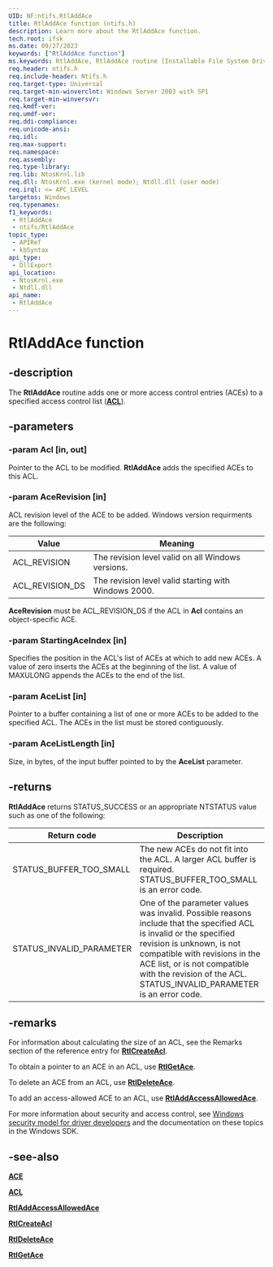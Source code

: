 ```yaml
---
UID: NF:ntifs.RtlAddAce
title: RtlAddAce function (ntifs.h)
description: Learn more about the RtlAddAce function.
tech.root: ifsk
ms.date: 09/27/2023
keywords: ["RtlAddAce function"]
ms.keywords: RtlAddAce, RtlAddAce routine [Installable File System Drivers], ifsk.rtladdace, ntifs/RtlAddAce, rtlref_798d31d8-c233-4154-981d-a84cfdd95045.xml
req.header: ntifs.h
req.include-header: Ntifs.h
req.target-type: Universal
req.target-min-winverclnt: Windows Server 2003 with SP1
req.target-min-winversvr: 
req.kmdf-ver: 
req.umdf-ver: 
req.ddi-compliance: 
req.unicode-ansi: 
req.idl: 
req.max-support: 
req.namespace: 
req.assembly: 
req.type-library: 
req.lib: NtosKrnl.lib
req.dll: NtosKrnl.exe (kernel mode); Ntdll.dll (user mode)
req.irql: <= APC_LEVEL
targetos: Windows
req.typenames: 
f1_keywords:
 - RtlAddAce
 - ntifs/RtlAddAce
topic_type:
 - APIRef
 - kbSyntax
api_type:
 - DllExport
api_location:
 - NtosKrnl.exe
 - Ntdll.dll
api_name:
 - RtlAddAce
---
```


# RtlAddAce function

## -description

The **RtlAddAce** routine adds one or more access control entries (ACEs) to a specified access control list ([**ACL**](../wdm/ns-wdm-_acl.md)).

## -parameters

### -param Acl [in, out]

Pointer to the ACL to be modified. **RtlAddAce** adds the specified ACEs to this ACL.

### -param AceRevision [in]

ACL revision level of the ACE to be added. Windows version requirments are the following:

| Value | Meaning |
| ----- | ------- |
| ACL_REVISION    | The revision level valid on all Windows versions. |
| ACL_REVISION_DS | The revision level valid starting with Windows 2000. |

**AceRevision** must be ACL_REVISION_DS if the ACL in **Acl** contains an object-specific ACE.

### -param StartingAceIndex [in]

Specifies the position in the ACL's list of ACEs at which to add new ACEs. A value of zero inserts the ACEs at the beginning of the list. A value of MAXULONG appends the ACEs to the end of the list.

### -param AceList [in]

Pointer to a buffer containing a list of one or more ACEs to be added to the specified ACL. The ACEs in the list must be stored contiguously.

### -param AceListLength [in]

Size, in bytes, of the input buffer pointed to by the **AceList** parameter.

## -returns

**RtlAddAce** returns STATUS_SUCCESS or an appropriate NTSTATUS value such as one of the following:

| Return code | Description |
| ----------- | ----------- |
| STATUS_BUFFER_TOO_SMALL   | The new ACEs do not fit into the ACL. A larger ACL buffer is required. STATUS_BUFFER_TOO_SMALL is an error code. |
| STATUS_INVALID_PARAMETER | One of the parameter values was invalid. Possible reasons include that the specified ACL is invalid or the specified revision is unknown, is not compatible with revisions in the ACE list, or is not compatible with the revision of the ACL. STATUS_INVALID_PARAMETER is an error code. |

## -remarks

For information about calculating the size of an ACL, see the Remarks section of the reference entry for [**RtlCreateAcl**](nf-ntifs-rtlcreateacl.md).

To obtain a pointer to an ACE in an ACL, use [**RtlGetAce**](nf-ntifs-rtlgetace.md).

To delete an ACE from an ACL, use [**RtlDeleteAce**](nf-ntifs-rtldeleteace.md).

To add an access-allowed ACE to an ACL, use [**RtlAddAccessAllowedAce**](nf-ntifs-rtladdaccessallowedace.md).

For more information about security and access control, see [Windows security model for driver developers](/windows-hardware/drivers/driversecurity/windows-security-model) and the documentation on these topics in the Windows SDK.

## -see-also

[**ACE**](/windows-hardware/drivers/ifs/ace)

[**ACL**](../wdm/ns-wdm-_acl.md)

[**RtlAddAccessAllowedAce**](nf-ntifs-rtladdaccessallowedace.md)

[**RtlCreateAcl**](nf-ntifs-rtlcreateacl.md)

[**RtlDeleteAce**](nf-ntifs-rtldeleteace.md)

[**RtlGetAce**](nf-ntifs-rtlgetace.md)
